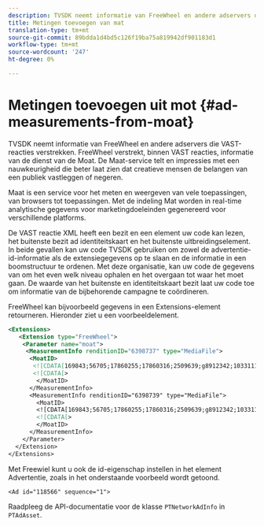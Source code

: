 ```yaml
---
description: TVSDK neemt informatie van FreeWheel en andere adservers die VAST-reacties verstrekken. FreeWheel verstrekt, binnen VAST reacties, informatie van de dienst van de Moat. De Maat-service telt en impressies met een nauwkeurigheid die beter laat zien dat creatieve mensen de belangen van een publiek vastleggen of negeren.
title: Metingen toevoegen van mat
translation-type: tm+mt
source-git-commit: 89bdda1d4bd5c126f19ba75a819942df901183d1
workflow-type: tm+mt
source-wordcount: '247'
ht-degree: 0%

---
```



# Metingen toevoegen uit mot {#ad-measurements-from-moat}

TVSDK neemt informatie van FreeWheel en andere adservers die VAST-reacties verstrekken. FreeWheel verstrekt, binnen VAST reacties, informatie van de dienst van de Moat. De Maat-service telt en impressies met een nauwkeurigheid die beter laat zien dat creatieve mensen de belangen van een publiek vastleggen of negeren.

Maat is een service voor het meten en weergeven van vele toepassingen, van browsers tot toepassingen. Met de indeling Mat worden in real-time analytische gegevens voor marketingdoeleinden gegenereerd voor verschillende platforms.

De VAST reactie XML heeft een bezit en een element uw code kan lezen, het buitenste bezit ad identiteitskaart en het buitenste uitbreidingselement. In beide gevallen kan uw code TVSDK gebruiken om zowel de advertentie-id-informatie als de extensiegegevens op te slaan en de informatie in een boomstructuur te ordenen. Met deze organisatie, kan uw code de gegevens van om het even welk niveau ophalen en het overgaan tot waar het moet gaan. De waarde van het buitenste en identiteitskaart bezit laat uw code toe om informatie van de bijbehorende campagne te coördineren.

FreeWheel kan bijvoorbeeld gegevens in een Extensions-element retourneren. Hieronder ziet u een voorbeeldelement.

```xml
<Extensions> 
   <Extension type="FreeWheel"> 
    <Parameter name="moat"> 
     <MeasurementInfo renditionID="6398737" type="MediaFile"> 
      <MoatID> 
       <![CDATA[169843;56705;17860255;17860316;2509639;g8912342;103311138;g436558;530633]]]]> 
       <![CDATA[> 
        </MoatID> 
      </MeasurementInfo> 
      <MeasurementInfo renditionID="6398739" type="MediaFile"> 
        <MoatID> 
        <![CDATA[169843;56705;17860255;17860316;2509639;g8912342;103311138;g436558;530633]]]]> 
        <![CDATA[> 
        </MoatID> 
      </MeasurementInfo> 
    </Parameter> 
  </Extension> 
</Extensions>
```

Met Freewiel kunt u ook de id-eigenschap instellen in het element Advertentie, zoals in het onderstaande voorbeeld wordt getoond.

```
<Ad id="118566" sequence="1">
```

Raadpleeg de API-documentatie voor de klasse `PTNetworkAdInfo` in `PTAdAsset`.